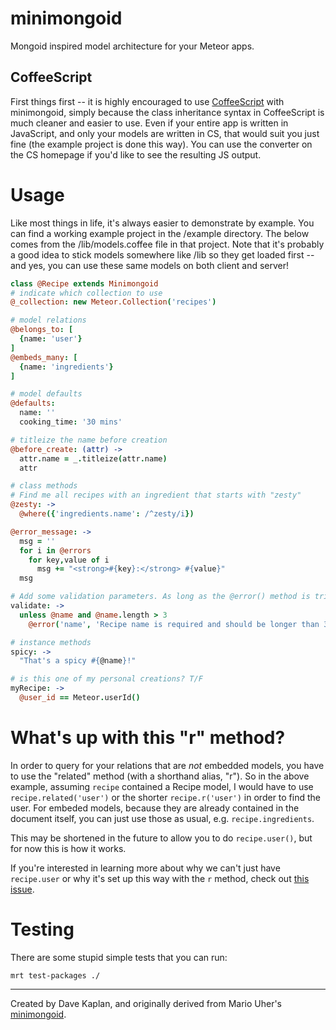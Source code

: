 minimongoid
===========

Mongoid inspired model architecture for your Meteor apps. 

## CoffeeScript
First things first -- it is highly encouraged to use [CoffeeScript](http://coffeescript.org/) with minimongoid, simply because the class inheritance syntax in CoffeeScript is much cleaner and easier to use. Even if your entire app is written in JavaScript, and only your models are written in CS, that would suit you just fine (the example project is done this way). You can use the converter on the CS homepage if you'd like to see the resulting JS output.

# Usage
Like most things in life, it's always easier to demonstrate by example. You can find a working example project in the /example directory. The below comes from the /lib/models.coffee file in that project. Note that it's probably a good idea to stick models somewhere like /lib so they get loaded first -- and yes, you can use these same models on both client and server!

```coffee
class @Recipe extends Minimongoid
# indicate which collection to use
@_collection: new Meteor.Collection('recipes')

# model relations
@belongs_to: [
  {name: 'user'}
]
@embeds_many: [
  {name: 'ingredients'}
]

# model defaults
@defaults:
  name: ''
  cooking_time: '30 mins'

# titleize the name before creation   
@before_create: (attr) ->
  attr.name = _.titleize(attr.name)
  attr

# class methods
# Find me all recipes with an ingredient that starts with "zesty"
@zesty: ->
  @where({'ingredients.name': /^zesty/i})

@error_message: ->
  msg = ''
  for i in @errors
    for key,value of i
      msg += "<strong>#{key}:</strong> #{value}"
  msg

# Add some validation parameters. As long as the @error() method is triggered, then validation will fail
validate: ->
  unless @name and @name.length > 3
    @error('name', 'Recipe name is required and should be longer than 3 letters.')

# instance methods
spicy: ->
  "That's a spicy #{@name}!"

# is this one of my personal creations? T/F
myRecipe: ->
  @user_id == Meteor.userId()
```


# What's up with this "r" method?
In order to query for your relations that are *not* embedded models, you have to use the "related" method (with a shorthand alias, "r"). So in the above example, assuming `recipe` contained a Recipe model, I would have to use `recipe.related('user')` or the shorter `recipe.r('user')` in order to find the user. For embeded models, because they are already contained in the document itself, you can just use those as usual, e.g. `recipe.ingredients`. 

This may be shortened in the future to allow you to do `recipe.user()`, but for now this is how it works. 

If you're interested in learning more about why we can't just have `recipe.user` or why it's set up this way with the `r` method, check out [this issue](https://github.com/Exygy/minimongoid/issues/2).

# Testing
There are some stupid simple tests that you can run:

    mrt test-packages ./

-----
Created by Dave Kaplan, and originally derived from Mario Uher's [minimongoid](https://github.com/haihappen/minimongoid). 